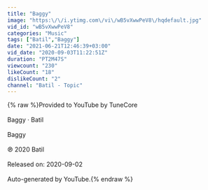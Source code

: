 ```yaml
---
title: "Baggy"
image: "https:\/\/i.ytimg.com\/vi\/wB5vXwwPeV8\/hqdefault.jpg"
vid_id: "wB5vXwwPeV8"
categories: "Music"
tags: ["Batil","Baggy"]
date: "2021-06-21T12:46:39+03:00"
vid_date: "2020-09-03T11:22:51Z"
duration: "PT2M47S"
viewcount: "230"
likeCount: "18"
dislikeCount: "2"
channel: "Batil - Topic"
---
```

{% raw %}Provided to YouTube by TuneCore<br /><br />Baggy · Batil<br /><br />Baggy<br /><br />℗ 2020 Batil<br /><br />Released on: 2020-09-02<br /><br />Auto-generated by YouTube.{% endraw %}
